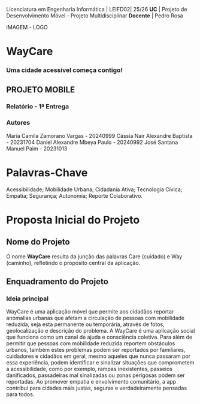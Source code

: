 Licenciatura em Engenharia Informática | LEIFD02| 25/26 
**UC** | Projeto de Desenvolvimento Móvel - Projeto Multidisciplinar 
**Docente** | Pedro Rosa 

IMAGEM - LOGO
# WayCare
### Uma cidade acessível começa contigo! 
## PROJETO MOBILE 
### Relatório - 1ª Entrega 


### Autores
Maria Camila Zamorano Vargas - 20240999 
Cássia Nair Alexandre Baptista - 20231704 
Daniel Alexandre Mbeya Paulo - 20240992 
José Santana Manuel Paim - 20231013 

# Palavras-Chave
Acessibilidade; Mobilidade Urbana; Cidadania Ativa; Tecnologia Cívica; Empatia; Segurança; Autonomia; Reporte Colaborativo.
# Proposta Inicial do Projeto 
## Nome do Projeto 
O nome **WayCare** resulta da junção das palavras Care (cuidado) e Way (caminho), refletindo o propósito central da aplicação.
## Enquadramento do Projeto
### Ideia principal
WayCare é uma aplicação móvel que permite aos cidadãos reportar anomalias urbanas que afetam a circulação de pessoas com mobilidade reduzida, seja esta permanente ou temporária, através de fotos, geolocalização e descrição do problema. A WayCare é uma aplicação social que funciona como um canal de ajuda e consciência coletiva. Para além de permitir que pessoas com mobilidade reduzida reportem obstáculos urbanos, também estes problemas podem ser reportados por familiares, cuidadores e cidadãos em geral, mesmo aqueles que nunca passaram por essa experiência, podem identificar e sinalizar situações que comprometem a acessibilidade, como por exemplo, rampas inexistentes, passeios danificados, passadeiras mal sinalizadas ou zonas perigosas podem ser reportadas. Ao promover empatia e envolvimento comunitário, a app contribui para cidades mais justas, seguras e verdadeiramente pensadas para todos. 

